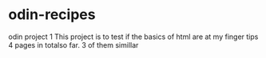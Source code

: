 # odin-recipes
odin project 1
This project is to test if the basics of html are at my finger tips
4 pages in totalso far.
3 of them simillar
